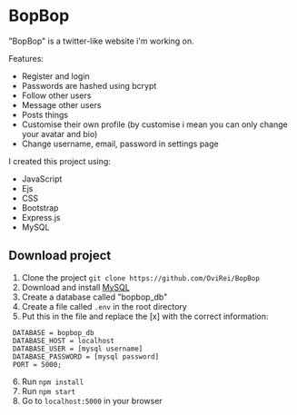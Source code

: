 # BopBop
"BopBop" is a twitter-like website i'm working on.

Features:
* Register and login
* Passwords are hashed using bcrypt
* Follow other users
* Message other users
* Posts things
* Customise their own profile (by customise i mean you can only change your avatar and bio)
* Change username, email, password in settings page

I created this project using:
* JavaScript
* Ejs
* CSS
* Bootstrap
* Express.js
* MySQL

## Download project
1. Clone the project `git clone https://github.com/OviRei/BopBop`
2. Download and install [MySQL](https://dev.mysql.com/downloads/installer/)
3. Create a database called "bopbop_db"
4. Create a file called `.env` in the root directory
5. Put this in the file and replace the [x] with the correct information:
  ```
   DATABASE = bopbop_db
   DATABASE_HOST = localhost
   DATABASE_USER = [mysql username]
   DATABASE_PASSWORD = [mysql password]
   PORT = 5000;
  ```
6. Run `npm install`
7. Run `npm start`
8. Go to `localhost:5000` in your browser
